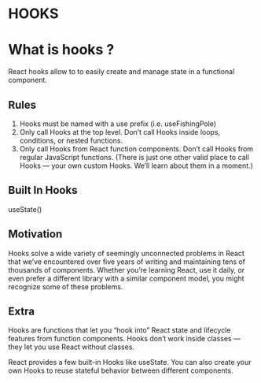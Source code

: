 # HOOKS

# What is hooks ?
React hooks allow to to easily create and manage state in a functional component.

## Rules 
1. Hooks must be named with a use prefix (i.e. useFishingPole)
2. Only call Hooks at the top level. Don’t call Hooks inside loops, conditions, or nested functions.
3. Only call Hooks from React function components. Don’t call Hooks from regular JavaScript functions. (There is just one other valid place to call Hooks — your own custom Hooks. We’ll learn about them in a moment.)

## Built In Hooks
useState()

## Motivation
Hooks solve a wide variety of seemingly unconnected problems in React that we’ve encountered over five years of writing and maintaining tens of thousands of components. Whether you’re learning React, use it daily, or even prefer a different library with a similar component model, you might recognize some of these problems.

## Extra
Hooks are functions that let you “hook into” React state and lifecycle features from function components. Hooks don’t work inside classes — they let you use React without classes. 

React provides a few built-in Hooks like useState. You can also create your own Hooks to reuse stateful behavior between different components. 